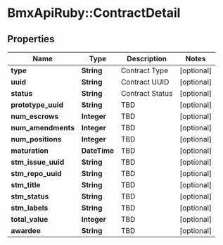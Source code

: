 # BmxApiRuby::ContractDetail

## Properties
Name | Type | Description | Notes
------------ | ------------- | ------------- | -------------
**type** | **String** | Contract Type | [optional] 
**uuid** | **String** | Contract UUID | [optional] 
**status** | **String** | Contract Status | [optional] 
**prototype_uuid** | **String** | TBD | [optional] 
**num_escrows** | **Integer** | TBD | [optional] 
**num_amendments** | **Integer** | TBD | [optional] 
**num_positions** | **Integer** | TBD | [optional] 
**maturation** | **DateTime** | TBD | [optional] 
**stm_issue_uuid** | **String** | TBD | [optional] 
**stm_repo_uuid** | **String** | TBD | [optional] 
**stm_title** | **String** | TBD | [optional] 
**stm_status** | **String** | TBD | [optional] 
**stm_labels** | **String** | TBD | [optional] 
**total_value** | **Integer** | TBD | [optional] 
**awardee** | **String** | TBD | [optional] 



